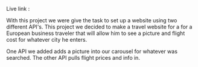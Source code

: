 Live link :

With this project we were give the task to set up a website using two different API's. This project we decided to make a travel website for a for a European business traveler that will allow him to see a picture and flight cost for whatever city he enters. 

One API we added adds a picture into our carousel for whatever was searched. The other API pulls flight prices and info in. 